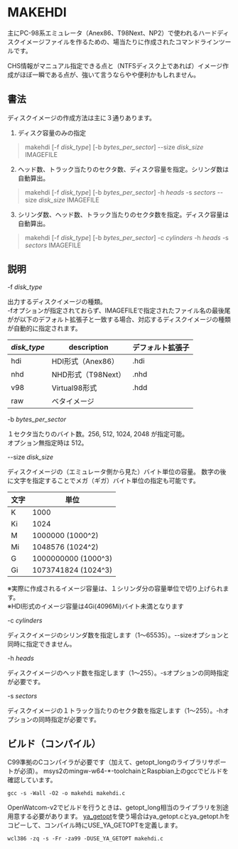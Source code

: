 MAKEHDI
=======

主にPC-98系エミュレータ（Anex86、T98Next、NP2）で使われるハードディスクイメージファイルを作るための、場当たりに作成されたコマンドラインツールです。

CHS情報がマニュアル指定できる点と（NTFSディスク上であれば）イメージ作成がほぼ一瞬である点が、強いて言うならやや便利かもしれません。


書法
----

ディスクイメージの作成方法は主に３通りあります。

1. ディスク容量のみの指定
> makehdi [-f *disk_type*] [-b *bytes_per_sector*] --size *disk_size* IMAGEFILE
2. ヘッド数、トラック当たりのセクタ数、ディスク容量を指定。シリンダ数は自動算出。
> makehdi [-f *disk_type*] [-b *bytes_per_sector*] -h *heads* -s *sectors* --size *disk_size* IMAGEFILE
3. シリンダ数、ヘッド数、トラック当たりのセクタ数を指定。ディスク容量は自動算出。 
> makehdi [-f *disk_type*] [-b *bytes_per_sector*] -c *cylinders* -h *heads* -s *sectors* IMAGEFILE


説明
----

 -f *disk_type*

出力するディスクイメージの種類。     
-fオプションが指定されておらず、IMAGEFILEで指定されたファイル名の最後尾がが以下のデフォルト拡張子と一致する場合、対応するディスクイメージの種類が自動的に指定されます。

| *disk_type* | description        | デフォルト拡張子 |
| ----------- | ------------------ | ---------------- |
| hdi         | HDI形式（Anex86）  | .hdi             |
| nhd         | NHD形式（T98Next） | .nhd             |
| v98         | Virtual98形式      | .hdd             |
| raw         | ベタイメージ       |                  |


 -b *bytes_per_sector*

１セクタ当たりのバイト数。256, 512, 1024, 2048 が指定可能。     
オプション無指定時は 512。


 --size *disk_size*

ディスクイメージの（エミュレータ側から見た）バイト単位の容量。
数字の後に文字を指定することでメガ（ギガ）バイト単位の指定も可能です。

| 文字 | 単位                |
| ---- | ------------------- |
| K    | 1000                |
| Ki   | 1024                |
| M    | 1000000 (1000^2)    |
| Mi   | 1048576 (1024^2)    |
| G    | 1000000000 (1000^3) |
| Gi   | 1073741824 (1024^3) |‬

※実際に作成されるイメージ容量は、１シリンダ分の容量単位で切り上げられます。     
※HDI形式のイメージ容量は4Gi(4096Mi)バイト未満となります     


 -c *cylinders*

ディスクイメージのシリンダ数を指定します（1～65535）。--sizeオプションと同時に指定できません。


 -h *heads*

ディスクイメージのヘッド数を指定します（1～255）。-sオプションの同時指定が必要です。


 -s *sectors*

ディスクイメージの１トラック当たりのセクタ数を指定します（1～255）。-hオプションの同時指定が必要です。


ビルド（コンパイル）
--------------------

C99準拠のCコンパイラが必要です（加えて、getopt_longのライブラリサポートが必須）。
msys2のmingw-w64-*-toolchainとRaspbian上のgccでビルドを確認しています。

```
gcc -s -Wall -O2 -o makehdi makehdi.c
```

OpenWatcom-v2でビルドを行うときは、getopt_long相当のライブラリを別途用意する必要があります。
[ya_getopt](https://github.com/kubo/ya_getopt)を使う場合はya_getopt.cとya_getopt.hをコピーして、コンパイル時にUSE_YA_GETOPTを定義します。

```
wcl386 -zq -s -Fr -za99 -DUSE_YA_GETOPT makehdi.c
```


